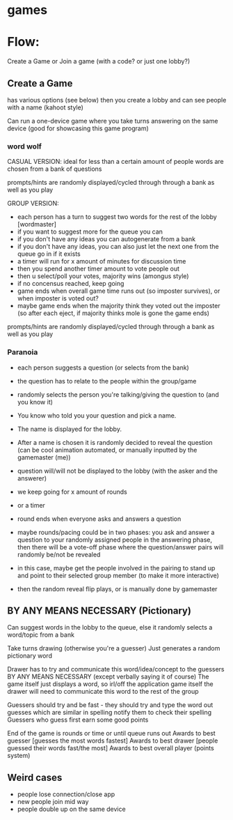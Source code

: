 # games

# Flow:
Create a Game or Join a game (with a code? or just one lobby?)

## Create a Game
has various options (see below)
then you create a lobby and can see people with a name (kahoot style)

Can run a one-device game where you take turns answering on the same device (good for showcasing this game program)

### word wolf 
CASUAL VERSION:
ideal for less than a certain amount of people
words are chosen from a bank of questions

prompts/hints are randomly displayed/cycled through through a bank as well as you play

GROUP VERSION:
- each person has a turn to suggest two words for the rest of the lobby [wordmaster]
- if you want to suggest more for the queue you can
- if you don't have any ideas you can autogenerate from a bank
- if you don't have any ideas, you can also just let the next one from the queue go in if it exists
- a timer will run for x amount of minutes for discussion time
- then you spend another timer amount to vote people out
- then u select/poll your votes, majority wins (amongus style)
- if no concensus reached, keep going
- game ends when overall game time runs out (so imposter survives), or when imposter is voted out?
- maybe game ends when the majority think they voted out the imposter (so after each eject, if majority thinks mole is gone the game ends)

prompts/hints are randomly displayed/cycled through through a bank as well as you play


### Paranoia
- each person suggests a question (or selects from the bank)
- the question has to relate to the people within the group/game
- randomly selects the person you're talking/giving the question to (and you know it)
- You know who told you your question and pick a name.
- The name is displayed for the lobby.
- After a name is chosen it is randomly decided to reveal the question (can be cool animation automated, or manually inputted by the gamemaster (me))
- question will/will not be displayed to the lobby (with the asker and the answerer)
- we keep going for x amount of rounds
- or a timer
- round ends when everyone asks and answers a question

- maybe rounds/pacing could be in two phases: you ask and answer a question to your randomly assigned people in the answering phase, then there will be a vote-off phase where the question/answer pairs will randomly be/not be revealed
- in this case, maybe get the people involved in the pairing to stand up and point to their selected group member (to make it more interactive)
- then the random reveal flip plays, or is manually done by gamemaster

## BY ANY MEANS NECESSARY (Pictionary)
Can suggest words in the lobby to the queue, else it randomly selects a word/topic from a bank

Take turns drawing (otherwise you're a guesser)
Just generates a random pictionary word

Drawer has to try and communicate this word/idea/concept to the guessers BY ANY MEANS NECESSARY (except verbally saying it of course)
The game itself just displays a word, so irl/off the application game itself the drawer will need to communicate this word to the rest of the group

Guessers should try and be fast - they should try and type the word out 
guesses which are similar in spelling notify them to check their spelling
Guessers who guess first earn some good points


End of the game is rounds or time or until queue runs out
Awards to best guesser [guesses the most words fastest]
Awards to best drawer [people guessed their words fast/the most]
Awards to best overall player (points system)


## Weird cases
- people lose connection/close app
- new people join mid way
- people double up on the same device
